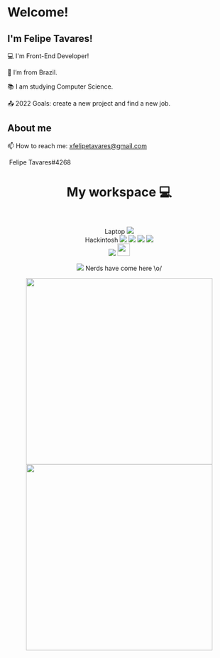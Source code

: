 
# Welcome!

 

## I'm Felipe Tavares!

 

:computer: I'm Front-End Developer!

:house_with_garden: I’m from Brazil.

:books: I am studying Computer Science.

:outbox_tray: 2022 Goals: create a new project and find a new job.

 

## About me
<p>
  📫 How to reach me: <a href='mailto:xfelipetavares@gmail.com'>xfelipetavares@gmail.com</a>
</p>

<a href="https://www.linkedin.com/in/xfelipetavares/"><img src="https://img.shields.io/badge/LinkedIn-0077B5?style=for-the-badge&logo=linkedin&logoColor=white" alt=""></a>
 <br><img src="https://img.shields.io/badge/Discord-7289DA?style=for-the-badge&logo=discord&logoColor=white" alt=""> Felipe Tavares#4268



  <h1 align='center'>My workspace 💻</h1><br>
  <p align='center'>
  Laptop <img src="https://img.shields.io/badge/Apple-MacBook_Pro_2012-999999?style=for-the-badge&logo=apple&logoColor=white"/><br>
  Hackintosh
  <img src="https://img.shields.io/badge/mac%20os-000000?style=for-the-badge&logo=apple&logoColor=white" />
  <img src="https://img.shields.io/badge/intel-core%20i5%204th-%230071C5.svg?&style=for-the-badge&logo=intel&logoColor=white" />
  <img src="https://img.shields.io/badge/RAM-8GB-%230071C5.svg?&style=for-the-badge&logoColor=white" />
  <img src="https://img.shields.io/badge/nvidia-gtx%201060-%2376B900.svg?&style=for-the-badge&logo=nvidia&logoColor=white" /><br>
  
  <img src="https://img.shields.io/badge/Visual_Studio_Code-0078D4?style=for-the-badge&logo=visual%20studio%20code&logoColor=white"/>
  <img height="28px" src="https://img.shields.io/badge/Xcode-007ACC?style=flat-square&logo=Xcode&logoColor=white" alt="">
</p>


<p align='center'>
  <a href="#"><img src="https://badges.pufler.dev/visits/xfelipetavares/xfelipetavares"></a> Nerds have come here \o/
</p>


<p align='center'>
  <img width="420px" src="https://github-readme-stats.vercel.app/api?username=xfelipetavares&show_icons=true&theme=dracula" alt="">
  <img width="420px" src="https://github-readme-stats.vercel.app/api/top-langs/?username=xfelipetavares&layout=compact&theme=dracula" alt="">
</p>
<p align='center'>
  <img src="https://img.shields.io/badge/HTML5-E34F26?style=for-the-badge&logo=html5&logoColor=white" alt="">
  <img src="https://img.shields.io/badge/JavaScript-323330?style=for-the-badge&logo=javascript&logoColor=F7DF1E" alt="">
  <img src="https://img.shields.io/badge/CSS3-1572B6?style=for-the-badge&logo=css3&logoColor=white" alt="">
  <img src="https://img.shields.io/badge/C-00599C?style=for-the-badge&logo=c&logoColor=white" alt="">
</p><br>



